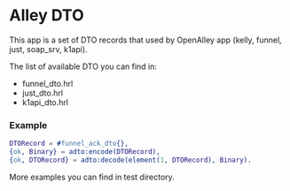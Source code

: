# Alley DTO

This app is a set of DTO records that used by OpenAlley app
(kelly, funnel, just, soap_srv, k1api).

The list of available DTO you can find in:

- funnel_dto.hrl
- just_dto.hrl
- k1api_dto.hrl

### Example

``` erlang
DTORecord = #funnel_ack_dto{},
{ok, Binary} = adto:encode(DTORecord),
{ok, DTORecord} = adto:decode(element(1, DTORecord), Binary).
```

More examples you can find in test directory.